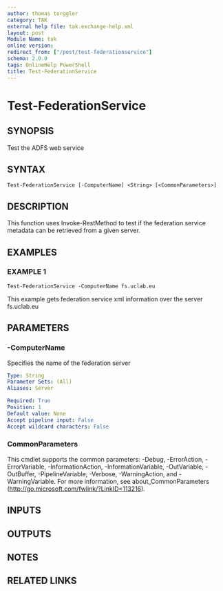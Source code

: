 ```yaml
---
author: thomas torggler
category: TAK
external help file: tak.exchange-help.xml
layout: post
Module Name: tak
online version:
redirect_from: ["/post/test-federationservice"]
schema: 2.0.0
tags: OnlineHelp PowerShell
title: Test-FederationService
---
```


# Test-FederationService

## SYNOPSIS
Test the ADFS web service

## SYNTAX

```
Test-FederationService [-ComputerName] <String> [<CommonParameters>]
```

## DESCRIPTION
This function uses Invoke-RestMethod to test if the federation service metadata can be retrieved from a given server.

## EXAMPLES

### EXAMPLE 1
```
Test-FederationService -ComputerName fs.uclab.eu
```

This example gets federation service xml information over the server fs.uclab.eu

## PARAMETERS

### -ComputerName
Specifies the name of the federation server

```yaml
Type: String
Parameter Sets: (All)
Aliases: Server

Required: True
Position: 1
Default value: None
Accept pipeline input: False
Accept wildcard characters: False
```

### CommonParameters
This cmdlet supports the common parameters: -Debug, -ErrorAction, -ErrorVariable, -InformationAction, -InformationVariable, -OutVariable, -OutBuffer, -PipelineVariable, -Verbose, -WarningAction, and -WarningVariable.
For more information, see about_CommonParameters (http://go.microsoft.com/fwlink/?LinkID=113216).

## INPUTS

## OUTPUTS

## NOTES

## RELATED LINKS
